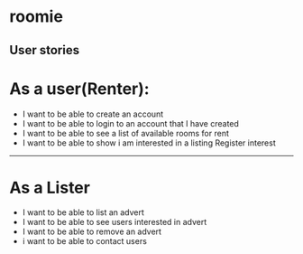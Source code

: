 # roomie

## User stories
# As a user(Renter):
- I want to be able to create an account
- I want to be able to login to an account that I have created
- I want to be able to see a list of available rooms for rent
- I want to be able to show i am interested in a listing
Register interest
---
# As a Lister
- I want to be able to list an advert
- I want to be able to see users interested in advert
- I want to be able to remove an advert
- i want to be able to contact users
